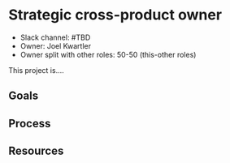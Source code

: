 # Strategic cross-product owner

- Slack channel: #TBD
- Owner: Joel Kwartler
- Owner split with other roles: 50-50 (this-other roles)

This project is....

## Goals

## Process

## Resources
